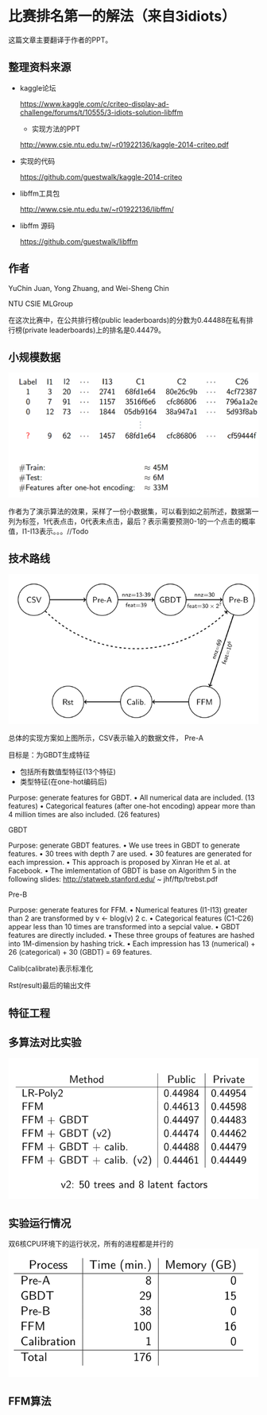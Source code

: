 # 比赛排名第一的解法（来自3idiots）

这篇文章主要翻译于作者的PPT。

## 整理资料来源

* kaggle论坛

  https://www.kaggle.com/c/criteo-display-ad-challenge/forums/t/10555/3-idiots-solution-libffm

  * 实现方法的PPT

  http://www.csie.ntu.edu.tw/~r01922136/kaggle-2014-criteo.pdf

* 实现的代码

  https://github.com/guestwalk/kaggle-2014-criteo

* libffm工具包

  http://www.csie.ntu.edu.tw/~r01922136/libffm/

* libffm 源码

  https://github.com/guestwalk/libffm

## 作者

YuChin Juan, Yong Zhuang, and Wei-Sheng Chin

NTU CSIE MLGroup

在这次比赛中，在公共排行榜(public leaderboards)的分数为0.44488在私有排行榜(private leaderboards)上的排名是0.44479。


## 小规模数据

![img](../img/3idiotsDataset.png)

作者为了演示算法的效果，采样了一份小数据集，可以看到如之前所述，数据第一列为标签，1代表点击，0代表未点击，最后？表示需要预测0-1的一个点击的概率值，I1-I13表示。。。//Todo

## 技术路线

![img](../img/3idiot.png)

总体的实现方案如上图所示，CSV表示输入的数据文件，
Pre-A

目标是：为GBDT生成特征
* 包括所有数值型特征(13个特征)
* 类型特征(在one-hot编码后)

Purpose: generate features for GBDT.
• All numerical data are included. (13 features)
• Categorical features (after one-hot encoding) appear more
than 4 million times are also included. (26 features)



GBDT


Purpose: generate GBDT features.
• We use trees in GBDT to generate features.
• 30 trees with depth 7 are used.
• 30 features are generated for each impression.
• This approach is proposed by Xinran He et al. at Facebook.
• The imlementation of GBDT is base on Algorithm 5 in the
following slides:
http://statweb.stanford.edu/ ~ jhf/ftp/trebst.pdf


Pre-B

Purpose: generate features for FFM.
• Numerical features (I1-I13) greater than 2 are transformed by
v ← blog(v) 2 c.
• Categorical features (C1-C26) appear less than 10 times are
transformed into a sepcial value.
• GBDT features are directly included.
• These three groups of features are hashed into 1M-dimension
by hashing trick.
• Each impression has 13 (numerical) + 26 (categorical) + 30
(GBDT) = 69 features.

Calib(calibrate)表示标准化


Rst(result)最后的输出文件

## 特征工程




## 多算法对比实验

![img](../img/3idiotExperiment.png)

## 实验运行情况

双6核CPU环境下的运行状况，所有的进程都是并行的
![img](../img/3idiotRuntime.png)

## FFM算法
